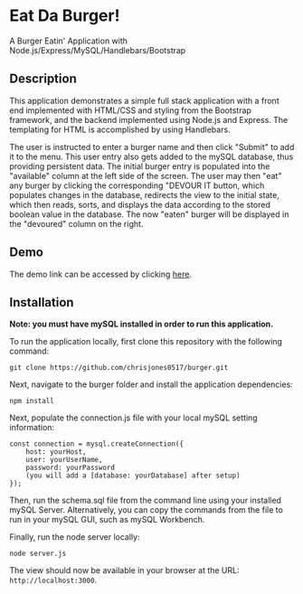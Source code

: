 # Eat Da Burger!
A Burger Eatin' Application with Node.js/Express/MySQL/Handlebars/Bootstrap
## Description
This application demonstrates a simple full stack application with a front end implemented with HTML/CSS and styling from the Bootstrap framework, and the backend implemented using Node.js and Express. The templating for HTML is accomplished by using Handlebars.

The user is instructed to enter a burger name and then click "Submit" to add it to the menu. This user entry also gets added to the mySQL database, thus providing persistent data. The initial burger entry is populated into the "available" column at the left side of the screen. The user may then "eat" any burger by clicking the corresponding "DEVOUR IT button, which populates changes in the database, redirects the view to the initial state, which then reads, sorts, and displays the data according to the stored boolean value in the database. The now "eaten" burger will be displayed in the "devoured" column on the right.
## Demo
The demo link can be accessed by clicking [here](https://chrisjones-eat-da-burger.herokuapp.com/).
## Installation
**Note: you must have mySQL installed in order to run this application.**

To run the application locally, first clone this repository with the following command:
```
git clone https://github.com/chrisjones0517/burger.git
```
Next, navigate to the burger folder and install the application dependencies:
```
npm install
```
Next, populate the connection.js file with your local mySQL setting information:
```
const connection = mysql.createConnection({
    host: yourHost,
    user: yourUserName,
    password: yourPassword
    (you will add a [database: yourDatabase] after setup)
});
```
Then, run the schema.sql file from the command line using your installed mySQL Server. Alternatively, you can copy the commands from the file to run in your mySQL GUI, such as mySQL Workbench.  

Finally, run the node server locally:
```
node server.js
```
The view should now be available in your browser at the URL: ```http://localhost:3000```.
